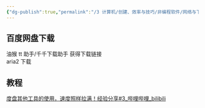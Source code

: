 ```yaml
---
{"dg-publish":true,"permalink":"/3 计算机/创建、效率与技巧/非编程软件/网络与下载工具/百度网盘下载/","title":"百度网盘下载"}
---
```



## 百度网盘下载
油猴 tt 助手/千千下载助手    获得下载链接  
aria2 下载

## 教程
[度盘其他工具的使用，速度照样拉满！经验分享#3\_哔哩哔哩\_bilibili](https://www.bilibili.com/video/BV1Az4y1J7oG/?buvid=XY630CE669F34078F341989B1EE06E60B0127&is_story_h5=false&mid=g8UDjEqHIS5oCexxb9oAEQ%3D%3D&p=1&plat_id=116&share_from=ugc&share_medium=android&share_plat=android&share_session_id=65018bba-6038-46d2-8fa9-29b3db79247d&share_source=COPY&share_tag=s_i&timestamp=1689254901&unique_k=qgbWbWD&up_id=484519028)